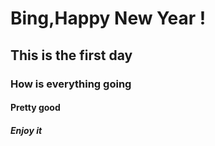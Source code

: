 
# Bing,Happy New Year !
## This is the first day 
### How is everything going
#### Pretty good
##### Enjoy it 
